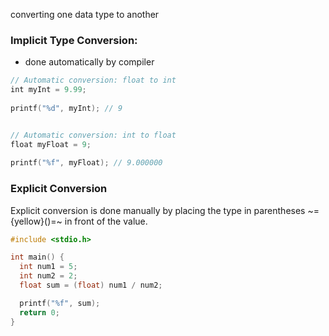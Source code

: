 converting one data type to another 

### Implicit Type Conversion:
- done automatically by compiler

```C
// Automatic conversion: float to int  
int myInt = 9.99;  
  
printf("%d", myInt); // 9


// Automatic conversion: int to float  
float myFloat = 9;  
  
printf("%f", myFloat); // 9.000000
```

### Explicit Conversion

Explicit conversion is done manually by placing the type in parentheses ~={yellow}()=~ in front of the value.
```C
#include <stdio.h>

int main() {
  int num1 = 5;
  int num2 = 2;
  float sum = (float) num1 / num2;

  printf("%f", sum);
  return 0;
}
```
